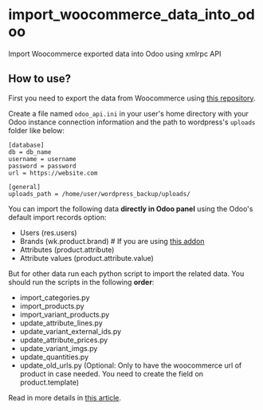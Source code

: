 # import_woocommerce_data_into_odoo
Import Woocommerce exported data into Odoo using xmlrpc API

## How to use?

First you need to export the data from Woocommerce using [this repository](https://github.com/mehrdadbahri/export_woocommerce_for_odoo).

Create a file named `odoo_api.ini` in your user's home directory with your Odoo instance connection information and the path to wordpress's `uploads` folder like below:

    [database]
    db = db_name
    username = username
    password = password
    url = https://website.com

    [general]
    uploads_path = /home/user/wordpress_backup/uploads/

You can import the following data **directly in Odoo panel** using the Odoo's default import records option:

* Users (res.users)
* Brands (wk.product.brand) # If you are using [this addon](https://apps.odoo.com/apps/modules/14.0/website_product_brands)
* Attributes (product.attribute)
* Attribute values (product.attribute.value)

But for other data run each python script to import the related data. You should run the scripts in the following **order**:

* import_categories.py
* import_products.py
* import_variant_products.py
* update_attribute_lines.py
* update_variant_external_ids.py
* update_attribute_prices.py
* update_variant_imgs.py
* update_quantities.py
* update_old_urls.py (Optional: Only to have the woocommerce url of product in case needed. You need to create the field on product.template)

Read in more details in [this article](https://medium.com/@mehrdadbahri71/migrate-from-woo-commerce-to-odoo-f4a8d267302e).
